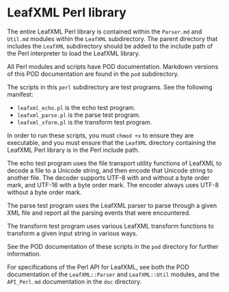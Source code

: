 # LeafXML Perl library

The entire LeafXML Perl library is contained within the `Parser.md` and `Util.md` modules within the `LeafXML` subdirectory.  The parent directory that includes the `LeafXML` subdirectory should be added to the include path of the Perl interpreter to load the LeafXML library.

All Perl modules and scripts have POD documentation.  Markdown versions of this POD documentation are found in the `pod` subdirectory.

The scripts in this `perl` subdirectory are test programs.  See the following manifest:

- `leafxml_echo.pl` is the echo test program.
- `leafxml_parse.pl` is the parse test program.
- `leafxml_xform.pl` is the transform test program.

In order to run these scripts, you must `chmod +x` to ensure they are executable, and you must ensure that the `LeafXML` directory containing the LeafXML Perl library is in the Perl include path.

The echo test program uses the file transport utility functions of LeafXML to decode a file to a Unicode string, and then encode that Unicode string to another file.  The decoder supports UTF-8 with and without a byte order mark, and UTF-16 with a byte order mark.  The encoder always uses UTF-8 without a byte order mark.

The parse test program uses the LeafXML parser to parse through a given XML file and report all the parsing events that were encountered.

The transform test program uses various LeafXML transform functions to transform a given input string in various ways.

See the POD documentation of these scripts in the `pod` directory for further information.

For specifications of the Perl API for LeafXML, see both the POD documentation of the `LeafXML::Parser` and `LeafXML::Util` modules, and the `API_Perl.md` documentation in the `doc` directory.

